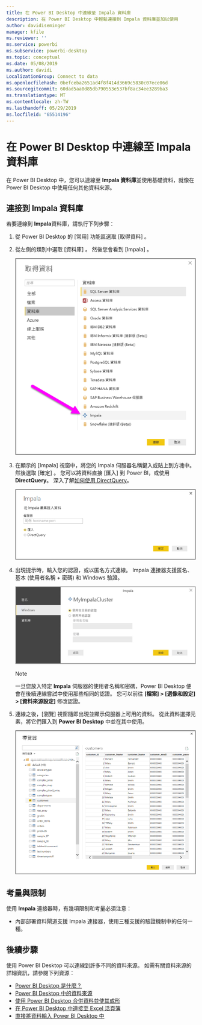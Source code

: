 ```yaml
---
title: 在 Power BI Desktop 中連線至 Impala 資料庫
description: 在 Power BI Desktop 中輕鬆連接到 Impala 資料庫並加以使用
author: davidiseminger
manager: kfile
ms.reviewer: ''
ms.service: powerbi
ms.subservice: powerbi-desktop
ms.topic: conceptual
ms.date: 05/08/2019
ms.author: davidi
LocalizationGroup: Connect to data
ms.openlocfilehash: 0befceba2651ad4f8f414d3669c5830c07ece06d
ms.sourcegitcommit: 60dad5aa0d85db790553e537bf8ac34ee3289ba3
ms.translationtype: MT
ms.contentlocale: zh-TW
ms.lasthandoff: 05/29/2019
ms.locfileid: "65514196"
---
```

# <a name="connect-to-an-impala-database-in-power-bi-desktop"></a>在 Power BI Desktop 中連線至 Impala 資料庫
在 Power BI Desktop 中，您可以連線至 **Impala 資料庫**並使用基礎資料，就像在 Power BI Desktop 中使用任何其他資料來源。

## <a name="connect-to-an-impala-database"></a>連接到 Impala 資料庫
若要連線到 **Impala**資料庫，請執行下列步驟： 

1. 從 Power BI Desktop 的 [常用]  功能區選取 [取得資料]  。 

2. 從左側的類別中選取 [資料庫]  。 然後您會看到 [Impala]  。

    ![取得資料](media/desktop-connect-impala/connect_impala_2.png)

3. 在顯示的 [Impala]  視窗中，將您的 Impala 伺服器名稱鍵入或貼上到方塊中。 然後選取 [確定]  。 您可以將資料直接 [匯入]  到 Power BI，或使用 **DirectQuery**。 深入了解[如何使用 DirectQuery](desktop-use-directquery.md)。

    ![Impala 視窗](media/desktop-connect-impala/connect_impala_3a.png)

4. 出現提示時，輸入您的認證，或以匿名方式連線。 Impala 連接器支援匿名、基本 (使用者名稱 + 密碼) 和 Windows 驗證。

    ![Impala 連接器](media/desktop-connect-impala/connect_impala_4.png)

    > [!NOTE]
    > 一旦您放入特定 **Impala** 伺服器的使用者名稱和密碼，Power BI Desktop 便會在後續連線嘗試中使用那些相同的認證。 您可以前往 **[檔案] > [選像和設定] > [資料來源設定]** 修改認證。


5. 連線之後，[瀏覽]  視窗隨即出現並顯示伺服器上可用的資料。 從此資料選擇元素，將它們匯入到 **Power BI Desktop** 中並在其中使用。

    ![[導覽器] 視窗](media/desktop-connect-impala/connect_impala_5.png)

## <a name="considerations-and-limitations"></a>考量與限制
使用 **Impala** 連接器時，有幾項限制和考量必須注意：

* 內部部署資料閘道支援 Impala 連接器，使用三種支援的驗證機制中的任何一種。

## <a name="next-steps"></a>後續步驟
使用 Power BI Desktop 可以連線到許多不同的資料來源。 如需有關資料來源的詳細資訊，請參閱下列資源︰

* [Power BI Desktop 是什麼？](desktop-what-is-desktop.md)
* [Power BI Desktop 中的資料來源](desktop-data-sources.md)
* [使用 Power BI Desktop 合併資料並使其成形](desktop-shape-and-combine-data.md)
* [在 Power BI Desktop 中連接至 Excel 活頁簿](desktop-connect-excel.md)   
* [直接將資料輸入 Power BI Desktop 中](desktop-enter-data-directly-into-desktop.md)   

